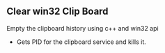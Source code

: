 ## Clear win32 Clip Board

Empty the clipboard history using c++ and win32 api

- Gets PID for the clipboard service and kills it. 


